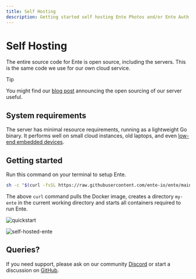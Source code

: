 ```yaml
---
title: Self Hosting
description: Getting started self hosting Ente Photos and/or Ente Auth
---
```


# Self Hosting

The entire source code for Ente is open source, including the servers. This is
the same code we use for our own cloud service.

> [!TIP]
>
> You might find our [blog post](https://ente.io/blog/open-sourcing-our-server/)
> announcing the open sourcing of our server useful.

## System requirements

The server has minimal resource requirements, running as a lightweight Go
binary. It performs well on small cloud instances, old laptops, and even
[low-end embedded devices](https://github.com/ente-io/ente/discussions/594).

## Getting started

Run this command on your terminal to setup Ente.

```sh
sh -c "$(curl -fsSL https://raw.githubusercontent.com/ente-io/ente/main/server/quickstart.sh)"
```

The above `curl` command pulls the Docker image, creates a directory `my-ente`
in the current working directory and starts all containers required to run Ente.

![quickstart](/quickstart.png)

![self-hosted-ente](/web-app.webp)

## Queries?

If you need support, please ask on our community
[Discord](https://ente.io/discord) or start a discussion on
[GitHub](https://github.com/ente-io/ente/discussions/).
